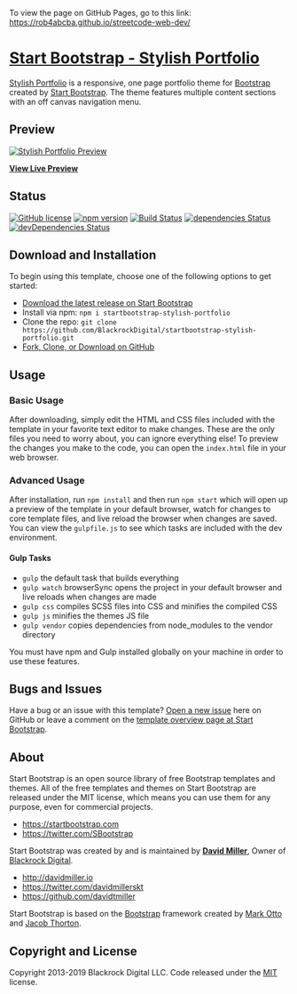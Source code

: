 To view the page on GitHub Pages, go to this link:  https://rob4abcba.github.io/streetcode-web-dev/

# [Start Bootstrap - Stylish Portfolio](https://startbootstrap.com/template-overviews/stylish-portfolio/)

[Stylish Portfolio](http://startbootstrap.com/template-overviews/stylish-portfolio/) is a responsive, one page portfolio theme for [Bootstrap](http://getbootstrap.com/) created by [Start Bootstrap](http://startbootstrap.com/). The theme features multiple content sections with an off canvas navigation menu.

## Preview

[![Stylish Portfolio Preview](https://startbootstrap.com/assets/img/screenshots/themes/stylish-portfolio.png)](https://blackrockdigital.github.io/startbootstrap-stylish-portfolio/)

**[View Live Preview](https://blackrockdigital.github.io/startbootstrap-stylish-portfolio/)**

## Status

[![GitHub license](https://img.shields.io/badge/license-MIT-blue.svg)](https://raw.githubusercontent.com/BlackrockDigital/startbootstrap-stylish-portfolio/master/LICENSE)
[![npm version](https://img.shields.io/npm/v/startbootstrap-stylish-portfolio.svg)](https://www.npmjs.com/package/startbootstrap-stylish-portfolio)
[![Build Status](https://travis-ci.org/BlackrockDigital/startbootstrap-stylish-portfolio.svg?branch=master)](https://travis-ci.org/BlackrockDigital/startbootstrap-stylish-portfolio)
[![dependencies Status](https://david-dm.org/BlackrockDigital/startbootstrap-stylish-portfolio/status.svg)](https://david-dm.org/BlackrockDigital/startbootstrap-stylish-portfolio)
[![devDependencies Status](https://david-dm.org/BlackrockDigital/startbootstrap-stylish-portfolio/dev-status.svg)](https://david-dm.org/BlackrockDigital/startbootstrap-stylish-portfolio?type=dev)

## Download and Installation

To begin using this template, choose one of the following options to get started:
* [Download the latest release on Start Bootstrap](https://startbootstrap.com/template-overviews/stylish-portfolio/)
* Install via npm: `npm i startbootstrap-stylish-portfolio`
* Clone the repo: `git clone https://github.com/BlackrockDigital/startbootstrap-stylish-portfolio.git`
* [Fork, Clone, or Download on GitHub](https://github.com/BlackrockDigital/startbootstrap-stylish-portfolio)

## Usage

### Basic Usage

After downloading, simply edit the HTML and CSS files included with the template in your favorite text editor to make changes. These are the only files you need to worry about, you can ignore everything else! To preview the changes you make to the code, you can open the `index.html` file in your web browser.

### Advanced Usage

After installation, run `npm install` and then run `npm start` which will open up a preview of the template in your default browser, watch for changes to core template files, and live reload the browser when changes are saved. You can view the `gulpfile.js` to see which tasks are included with the dev environment.

#### Gulp Tasks

- `gulp` the default task that builds everything
- `gulp watch` browserSync opens the project in your default browser and live reloads when changes are made
- `gulp css` compiles SCSS files into CSS and minifies the compiled CSS
- `gulp js` minifies the themes JS file
- `gulp vendor` copies dependencies from node_modules to the vendor directory

You must have npm and Gulp installed globally on your machine in order to use these features.

## Bugs and Issues

Have a bug or an issue with this template? [Open a new issue](https://github.com/BlackrockDigital/startbootstrap-stylish-portfolio/issues) here on GitHub or leave a comment on the [template overview page at Start Bootstrap](http://startbootstrap.com/template-overviews/stylish-portfolio/).

## About

Start Bootstrap is an open source library of free Bootstrap templates and themes. All of the free templates and themes on Start Bootstrap are released under the MIT license, which means you can use them for any purpose, even for commercial projects.

* https://startbootstrap.com
* https://twitter.com/SBootstrap

Start Bootstrap was created by and is maintained by **[David Miller](http://davidmiller.io/)**, Owner of [Blackrock Digital](http://blackrockdigital.io/).

* http://davidmiller.io
* https://twitter.com/davidmillerskt
* https://github.com/davidtmiller

Start Bootstrap is based on the [Bootstrap](http://getbootstrap.com/) framework created by [Mark Otto](https://twitter.com/mdo) and [Jacob Thorton](https://twitter.com/fat).

## Copyright and License

Copyright 2013-2019 Blackrock Digital LLC. Code released under the [MIT](https://github.com/BlackrockDigital/startbootstrap-stylish-portfolio/blob/gh-pages/LICENSE) license.

